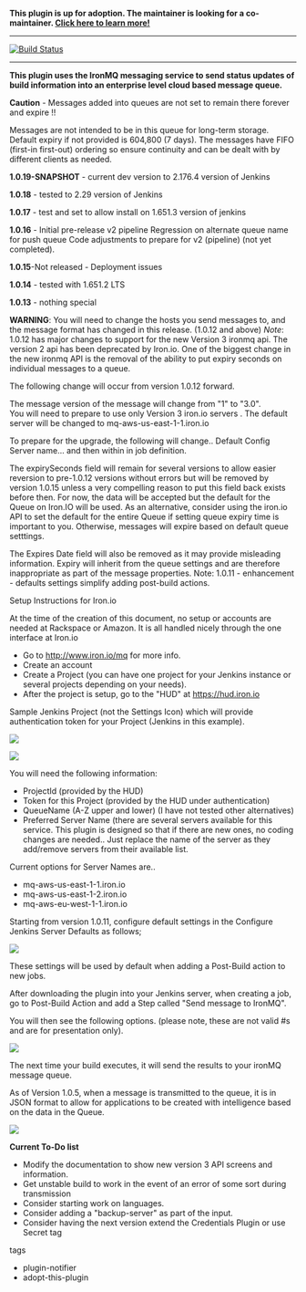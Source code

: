 **This plugin is up for adoption. The maintainer is looking for a co-maintainer. [Click here to learn more!](https://wiki.jenkins.io/display/JENKINS/Adopt+a+Plugin)**

***
[![Build Status](https://ci.jenkins.io/buildStatus/icon?job=Plugins/ironmq-notifier-plugin/master)](https://ci.jenkins.io/buildStatus/icon?job=Plugins/ironmq-notifier-plugin/master)
***

**This plugin uses the IronMQ messaging service to send status updates of build information into an enterprise level cloud based message queue.**


**Caution** - Messages added into queues are not set to remain there forever and expire !!

Messages are not intended to be in this queue for long-term storage.
Default expiry if not provided is 604,800 (7 days).
The messages have FIFO (first-in first-out) ordering so ensure continuity and can be dealt with by different clients as needed.

**1.0.19-SNAPSHOT** - current dev version to 2.176.4 version of Jenkins

**1.0.18** - tested to 2.29 version of Jenkins

**1.0.17** - test and set to allow install on 1.651.3 version of jenkins

**1.0.16** - Initial pre-release v2 pipeline
Regression on alternate queue name for push queue
Code adjustments to prepare for v2 (pipeline) (not yet completed).

**1.0.15**-Not released - Deployment issues

**1.0.14** - tested with 1.651.2 LTS

**1.0.13** - nothing special

**WARNING**: You will need to change the hosts you send messages to, and the message format has changed in this release. (1.0.12 and above)
_Note_: 1.0.12 has major changes to support for the new Version 3 ironmq api. The version 2 api has been deprecated by Iron.io.
One of the biggest change in the new ironmq API is the removal of the ability to put expiry seconds on individual messages to a queue.

The following change will occur from version 1.0.12 forward.

The message version of the message will change from "1" to "3.0".  
You will need to prepare to use only Version 3 iron.io servers .  The default server will be changed to mq-aws-us-east-1-1.iron.io

To prepare for the upgrade, the following will change.. Default Config Server name... and then within in job definition.

The expirySeconds field will remain for several versions to allow easier reversion to pre-1.0.12 versions without errors but will be removed by version 1.0.15 unless a very compelling reason to put this field back exists before then. For now, the data will be accepted but the default for the Queue on Iron.IO will be used.  As an alternative, consider using the iron.io API to set the default for the entire Queue if setting queue expiry time is important to you.  Otherwise, messages will expire based on default queue setttings.

The Expires Date field will also be removed as it may provide misleading information. Expiry will inherit from the queue settings and are therefore inappropriate as part of the message properties.
Note: 1.0.11 - enhancement - defaults settings simplify adding post-build actions.

Setup Instructions for Iron.io

At the time of the creation of this document, no setup or accounts are needed at Rackspace or Amazon. It is all handled nicely through the one interface at Iron.io

- Go to http://www.iron.io/mq for more info.
- Create an account
- Create a Project (you can have one project for your Jenkins instance or several projects depending on your needs).
- After the project is setup, go to the "HUD" at https://hud.iron.io

Sample Jenkins Project (not the Settings Icon) which will provide authentication token for your Project (Jenkins in this example).

![](https://github.com/jenkinsci/ironmq-notifier-plugin/blob/master/wiki/ProjectPage.jpg)

![](https://github.com/jenkinsci/ironmq-notifier-plugin/blob/master/wiki/Credentials.png)


You will need the following information:

* ProjectId (provided by the HUD)
* Token for this Project (provided by the HUD under authentication)
* QueueName (A-Z upper and lower) (I have not tested other alternatives)
* Preferred Server Name (there are several servers available for this service. This plugin is designed so that if there are new ones, no coding changes are needed.. Just replace the name of the server as they add/remove servers from their available list.

Current options for Server Names are..

* mq-aws-us-east-1-1.iron.io
* mq-aws-us-east-1-2.iron.io
* mq-aws-eu-west-1-1.iron.io

Starting from version 1.0.11, configure default settings in the Configure Jenkins Server Defaults as follows;

![](https://github.com/jenkinsci/ironmq-notifier-plugin/blob/master/wiki/ironMQNotifierDefaults.png)

These settings will be used by default when adding a Post-Build action to new jobs.

After downloading the plugin into your Jenkins server, when creating a job, go to Post-Build Action and add a Step called "Send message to IronMQ".

You will then see the following options. (please note, these are not valid #s and are for presentation only).

![](https://github.com/jenkinsci/ironmq-notifier-plugin/blob/master/wiki/ironmq-sample-setup-104.PNG)

The next time your build executes, it will send the results to your ironMQ message queue.

As of Version 1.0.5, when a message is transmitted to the queue, it is in JSON format to allow for applications to be created with intelligence based on the data in the Queue.

![](https://github.com/jenkinsci/ironmq-notifier-plugin/blob/master/wiki/BuildResult.png)

__Current To-Do list__

- Modify the documentation to show new version 3 API screens and information.
- Get unstable build to work in the event of an error of some sort during transmission
- Consider starting work on languages.
- Consider adding a "backup-server" as part of the input.
- Consider having the next version extend the Credentials Plugin or use Secret tag

tags
- plugin-notifier
- adopt-this-plugin
